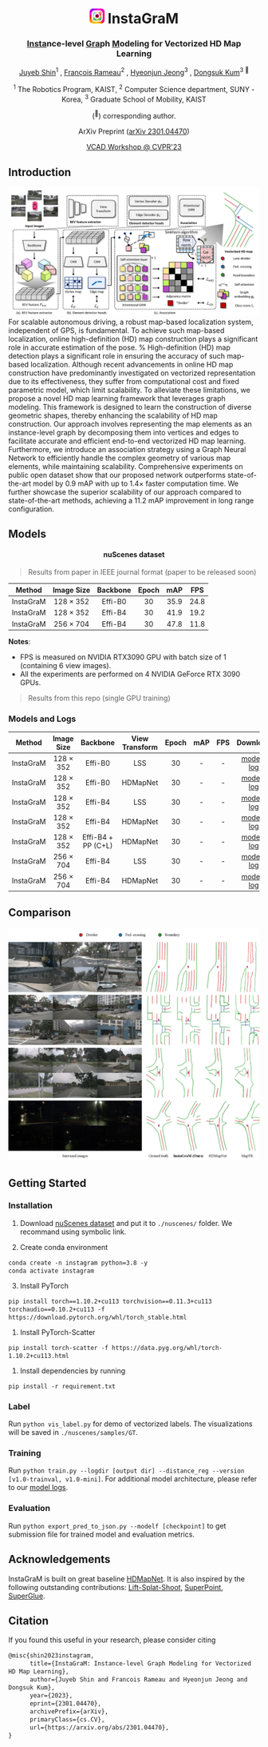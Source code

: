 <div align="center">
<h1><img src="assets/InstaGraM.png" width="30"> InstaGraM</h1>
<h3><ins>Insta</ins>nce-level <ins>Gra</ins>ph <ins>M</ins>odeling for Vectorized HD Map Learning</h3>

[Juyeb Shin](https://scholar.google.com/citations?user=6S5WRYMAAAAJ&hl=en&oi=sra)<sup>1</sup> , [François Rameau](https://scholar.google.com/citations?user=Hfx_pykAAAAJ&hl=en&oi=sra)<sup>2</sup> , [Hyeonjun Jeong](https://scholar.google.com/citations?user=kqCABNMAAAAJ&hl=en&oi=sra)<sup>3</sup> , [Dongsuk Kum](https://scholar.google.com/citations?user=5DUOqDwZ97gC&hl=en&oi=sra)<sup>3 :email:</sup>

<sup>1</sup> The Robotics Program, KAIST, <sup>2</sup> Computer Science department, SUNY - Korea, <sup>3</sup> Graduate School of Mobility, KAIST

(<sup>:email:</sup>) corresponding author.

ArXiv Preprint ([arXiv 2301.04470](https://arxiv.org/abs/2301.04470))

[VCAD Workshop @ CVPR'23](https://vcad.site/papers/5/CameraReady/paper.pdf)
</div>

## Introduction
![framework](assets/architecture.png "framework")
For scalable autonomous driving, a robust map-based localization system, independent of GPS, is fundamental. To achieve such map-based localization, online high-definition (HD) map construction plays a significant role in accurate estimation of the pose.
% High-definition (HD) map detection plays a significant role in ensuring the accuracy of such map-based localization. Although recent advancements in online HD map construction have predominantly investigated on vectorized representation due to its effectiveness, they suffer from computational cost and fixed parametric model, which limit scalability. To alleviate these limitations, we propose a novel HD map learning framework that leverages graph modeling. This framework is designed to learn the construction of diverse geometric shapes, thereby enhancing the scalability of HD map construction. Our approach involves representing the map elements as an instance-level graph by decomposing them into vertices and edges to facilitate accurate and efficient end-to-end vectorized HD map learning. Furthermore, we introduce an association strategy using a Graph Neural Network to efficiently handle the complex geometry of various map elements, while maintaining scalability. Comprehensive experiments on public open dataset show that our proposed network outperforms state-of-the-art model by $0.9$ mAP with up to $1.4\times$ faster computation time. We further showcase the superior scalability of our approach compared to state-of-the-art methods, achieving a $11.2$ mAP improvement in long range configuration.

## Models
<div align="center"><h4> nuScenes dataset</h4></div>

> Results from paper in IEEE journal format (paper to be released soon)

| Method | Image Size | Backbone | Epoch | mAP | FPS |
| :---: | :---: | :---: | :---: | :---: | :---: |
| InstaGraM | 128 $\times$ 352 | Effi-B0 | 30 | 35.9 | 24.8 | 
| InstaGraM | 128 $\times$ 352 | Effi-B4 | 30 | 41.9 | 19.2 |
| InstaGraM | 256 $\times$ 704 | Effi-B4 | 30 | 47.8 | 11.8 |

**Notes**: 

- FPS is measured on NVIDIA RTX3090 GPU with batch size of 1 (containing 6 view images).
- All the experiments are performed on 4 NVIDIA GeForce RTX 3090 GPUs. 

> Results from this repo (single GPU training)

### Models and Logs

| Method | Image Size | Backbone | View Transform | Epoch | mAP | FPS | Download |
| :---: | :---: | :---: | :---: | :---: | :---: | :---: | :---: |
| InstaGraM | 128 $\times$ 352 | Effi-B0 | LSS | 30 | - | - | [model]() / [log]()
| InstaGraM | 128 $\times$ 352 | Effi-B0 | HDMapNet | 30 | - | - | [model]() / [log]()
| InstaGraM | 128 $\times$ 352 | Effi-B4 | LSS | 30 | - | - | [model]() / [log]()
| InstaGraM | 128 $\times$ 352 | Effi-B4 | HDMapNet | 30 | - | - | [model]() / [log]()
| InstaGraM | 128 $\times$ 352 | Effi-B4 + PP (C+L) | HDMapNet | 30 | - | - | [model]() / [log]()
| InstaGraM | 256 $\times$ 704 | Effi-B4 | LSS | 30 | - | - | [model]() / [log]()
| InstaGraM | 256 $\times$ 704 | Effi-B4 | HDMapNet | 30 | - | - | [model]() / [log]()

## Comparison
![comparison](assets/comparison.png "comparison")

## Getting Started
### Installation
1. Download [nuScenes dataset](https://www.nuscenes.org/) and put it to `./nuscenes/` folder. We recommand using symbolic link.

2. Create conda environment
```shell
conda create -n instagram python=3.8 -y
conda activate instagram
```

3. Install PyTorch
```shell
pip install torch==1.10.2+cu113 torchvision==0.11.3+cu113 torchaudio==0.10.2+cu113 -f https://download.pytorch.org/whl/torch_stable.html
```

1. Install PyTorch-Scatter
```shell
pip install torch-scatter -f https://data.pyg.org/whl/torch-1.10.2+cu113.html
```

1. Install dependencies by running
```shell
pip install -r requirement.txt
```

### Label
Run `python vis_label.py` for demo of vectorized labels. The visualizations will be saved in `./nuscenes/samples/GT`.

### Training
Run `python train.py --logdir [output dir] --distance_reg --version [v1.0-trainval, v1.0-mini]`. For additional model architecture, please refer to our [model logs](#models-and-logs).

### Evaluation
Run `python export_pred_to_json.py --modelf [checkpoint]` to get submission file for trained model and evaluation metrics.

## Acknowledgements
InstaGraM is built on great baseline [HDMapNet](https://github.com/Tsinghua-MARS-Lab/HDMapNet). It is also inspired by the following outstanding contributions: [Lift-Splat-Shoot](https://github.com/nv-tlabs/lift-splat-shoot), [SuperPoint](https://github.com/magicleap/SuperPointPretrainedNetwork), [SuperGlue](https://github.com/magicleap/SuperGluePretrainedNetwork).

## Citation
If you found this useful in your research, please consider citing
```
@misc{shin2023instagram,
      title={InstaGraM: Instance-level Graph Modeling for Vectorized HD Map Learning}, 
      author={Juyeb Shin and Francois Rameau and Hyeonjun Jeong and Dongsuk Kum},
      year={2023},
      eprint={2301.04470},
      archivePrefix={arXiv},
      primaryClass={cs.CV},
      url={https://arxiv.org/abs/2301.04470}, 
}
```